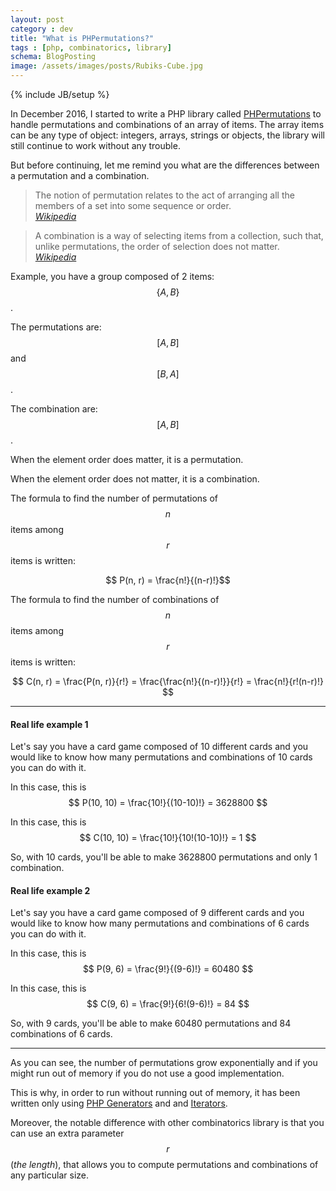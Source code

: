 ```yaml
---
layout: post
category : dev
title: "What is PHPermutations?"
tags : [php, combinatorics, library]
schema: BlogPosting
image: /assets/images/posts/Rubiks-Cube.jpg
---
```

{% include JB/setup %}

In December 2016, I started to write a PHP library called [PHPermutations](https://packagist.org/packages/drupol/phpermutations) to handle permutations and combinations of an array of items.
The array items can be any type of object: integers, arrays, strings or objects, the library will still continue to work without any trouble.

But before continuing, let me remind you what are the differences between a permutation and a combination.

<!--break-->

<blockquote class="blockquote">
The notion of permutation relates to the act of arranging all the members of a set into some sequence or order.
<footer class="blockquote-footer"><cite><a href="https://en.wikipedia.org/wiki/Permutation">Wikipedia</a></cite></footer>
</blockquote>

<blockquote class="blockquote">
A combination is a way of selecting items from a collection, such that, unlike permutations, the order of selection does not matter.
<footer class="blockquote-footer"><cite><a href="https://en.wikipedia.org/wiki/Combination">Wikipedia</a></cite></footer>
</blockquote>

Example, you have a group composed of 2 items: $$ \{A, B\} $$.

The permutations are: $$ [A, B] $$ and $$ [B, A] $$.

The combination are: $$ [A, B] $$.

When the element order does matter, it is a permutation.

When the element order does not matter, it is a combination.

The formula to find the number of permutations of $$ n $$ items among $$ r $$ items is written:
 
$$ P(n, r) = \frac{n!}{(n-r)!}$$

The formula to find the number of combinations of $$ n $$ items among $$ r $$ items is written:

$$ C(n, r) = \frac{P(n, r)}{r!} = \frac{\frac{n!}{(n-r)!}}{r!} = \frac{n!}{r!(n-r)!} $$

---

#### Real life example 1

Let's say you have a card game composed of 10 different cards and you would like to know how many permutations and combinations of 10 cards you can do with it.

In this case, this is $$ P(10, 10) = \frac{10!}{(10-10)!} = 3628800 $$

In this case, this is $$ C(10, 10) = \frac{10!}{10!(10-10)!} = 1 $$

So, with 10 cards, you'll be able to make 3628800 permutations and only 1 combination.

#### Real life example 2

Let's say you have a card game composed of 9 different cards and you would like to know how many permutations and combinations of 6 cards you can do with it.

In this case, this is $$ P(9, 6) = \frac{9!}{(9-6)!} = 60480 $$

In this case, this is $$ C(9, 6) = \frac{9!}{6!(9-6)!} = 84 $$

So, with 9 cards, you'll be able to make 60480 permutations and 84 combinations of 6 cards.

---

As you can see, the number of permutations grow exponentially and if you might run out of memory if you do not use a good implementation.

This is why, in order to run without running out of memory, it has been written only using [PHP Generators](https://secure.php.net/manual/en/language.generators.overview.php) and 
and [Iterators](https://secure.php.net/manual/en/class.iterator.php).

Moreover, the notable difference with other combinatorics library is that you can use an extra parameter $$ r $$ (_the length_), that allows you to
compute permutations and combinations of any particular size.

